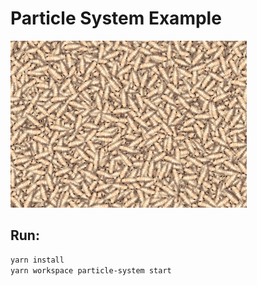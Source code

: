 # Particle System Example

![screenshot](./screenshot.gif)

## Run:

```sh
yarn install
yarn workspace particle-system start
```
